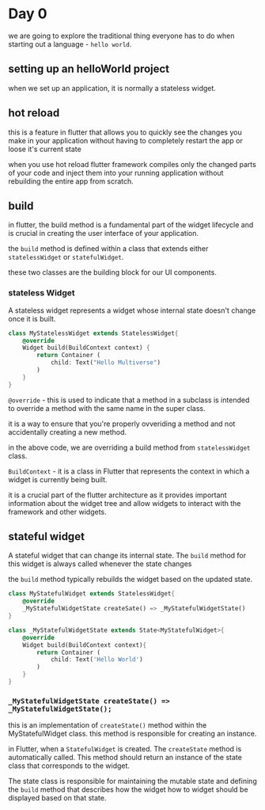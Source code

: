 # Day 0

we are going to explore the traditional thing everyone has to do when starting out a language - `hello world`.

## setting up an helloWorld project

when we set up an application, it is normally a stateless widget.

## hot reload

this is a feature in flutter that allows you to quickly see the changes you make in your application without having to completely restart the app or loose it's current state

when you use hot reload flutter framework compiles only the changed parts of your code and inject them into your running application without rebuilding the entire app from scratch.

## build

in flutter, the build method is a fundamental part of the widget lifecycle and is crucial in creating the user interface of your application.

the `build` method is defined within a class that extends either `statelessWidget` or `statefulWidget`.

these two classes are the building block for our UI components.

### stateless Widget

A stateless widget  represents a widget whose internal state doesn't change once it is built.

```dart
class MyStatelessWidget extends StatelessWidget{
    @override
    Widget build(BuildContext context) {
        return Container (
            child: Text("Hello Multiverse")
        )
    }
}
```

`@override` - this is used to indicate that a method in a subclass is intended to override a method with the same name in the super class.

it is a way to ensure that you're properly ovveriding a method and not accidentally creating a new method.

in the above code, we are overriding a build method from `statelessWidget` class.

`BuildContext` - it is a class in Flutter that represents the context in which a widget is currently being built.

it is a crucial part of the flutter architecture as it provides important information about the widget tree and allow widgets to interact with the framework and other widgets.

## stateful widget

A stateful widget that can change its internal state. The `build` method for this widget is always called whenever the state changes

the `build` method typically rebuilds the widget based on the updated state.

```dart
class MyStatefulWidget extends StatelessWidget{
    @override
    _MyStatefulWidgetState createSate() => _MyStatefulWidgetState()
}

class _MyStatefulWidgetState extends State<MyStatefulWidget>{
    @override
    Widget build(BuildContext context){
        return Container (
            child: Text('Hello World')
        )
    }
}
```

### `_MyStatefulWidgetState createState() => _MyStatefulWidgetState();`

this is an implementation of `createState()` method within the MyStatefulWidget class. this method is responsible for creating an instance.

in Flutter, when a `StatefulWidget` is created. The `createState` method is automatically called. This method should return an instance of the state class that corresponds to the widget.

The state class is responsible for maintaining the mutable state and defining the `build` method that describes how the widget how to widget should be displayed based on that state.
